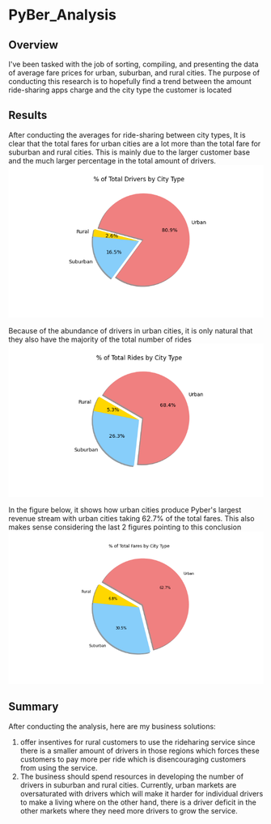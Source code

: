 # PyBer_Analysis
## Overview
I've been tasked with the job of sorting, compiling, and presenting the data of average fare prices for urban, suburban, and rural cities.
The purpose of conducting this research is to hopefully find a trend between the amount ride-sharing apps charge and the city type the customer is located

## Results
After conducting the averages for ride-sharing between city types, It is clear that the total fares for urban cities are a lot more than the total fare for suburban and rural cities. This is mainly due to the larger customer base and the much larger percentage in the total amount of drivers.
![Image](https://github.com/PeterAlesio/PyBer_Analysis/blob/main/PyBer_Analysis/Analysis/Fig7.png)

Because of the abundance of drivers in urban cities, it is only natural that they also have the majority of the total number of rides
![Image](https://github.com/PeterAlesio/PyBer_Analysis/blob/main/PyBer_Analysis/Analysis/Fig6.png)

In the figure below, it shows how urban cities produce Pyber's largest revenue stream with urban cities taking 62.7% of the total fares. This also makes sense considering the last 2 figures pointing to this conclusion
![Image](https://github.com/PeterAlesio/PyBer_Analysis/blob/main/PyBer_Analysis/Analysis/Fig5.png)


## Summary
After conducting the analysis, here are my business solutions:
1. offer insentives for rural customers to use the rideharing service since there is a smaller amount of drivers in those regions which forces these customers to pay more per ride which is disencouraging customers from using the service.
2. The business should spend resources in developing the number of drivers in suburban and rural cities. Currently, urban markets are oversaturated with drivers which will make it harder for individual drivers to make a living where on the other hand, there is a driver deficit in the other markets where they need more drivers to grow the service.
